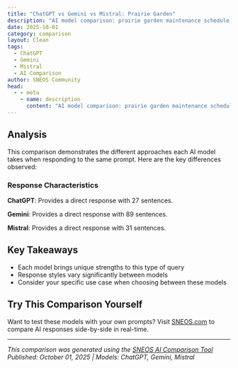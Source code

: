 ```yaml
---
title: "ChatGPT vs Gemini vs Mistral: Prairie Garden"
description: "AI model comparison: prairie garden maintenance schedule..."
date: 2025-10-01
category: comparison
layout: Clean
tags:
  - ChatGPT
  - Gemini
  - Mistral
  - AI Comparison
author: SNEOS Community
head:
  - - meta
    - name: description
      content: "AI model comparison: prairie garden maintenance schedule..."
---
```


<ChatComparison
  title="ChatGPT vs Gemini vs Mistral: Prairie Garden"
  prompt="prairie garden maintenance schedule"
  :responses='{
    "ChatGPT": "Certainly! Here\u0027s a general maintenance schedule for a prairie garden to help keep it healthy and thriving throughout the year:\n\n### Prairie Garden Maintenance Schedule\n\n#### Early Spring (February - March)\n- Remove any dead plant material and debris from the previous growing season.\n- Conduct any necessary pruning of shrubs or woody plants.\n- Prepare soil if planting new seeds or plugs.\n- Start seeds indoors or order seeds for the season.\n\n#### Late Spring (April - May)\n- Plant seeds or plugs of prairie species (grasses and wildflowers).\n- Water newly planted areas regularly to help establish roots.\n- Mulch bare soil areas to retain moisture and suppress weeds.\n- Begin monitoring for pests and diseases.\n\n#### Summer (June - August)\n- Water during dry spells, especially newly established plants.\n- Conduct weeding regularly to prevent invasive species from taking over.\n- Monitor plant health and treat pests/diseases if needed.\n- Deadhead flowers if you want to prolong blooming.\n- Avoid heavy foot traffic to minimize soil compaction.\n\n#### Fall (September - November)\n- Allow native plants to go to seed; this helps with natural reseeding and wildlife food.\n- Conduct a controlled burn or mow the prairie if appropriate for your region (check local regulations). This helps manage invasive species and encourages healthy new growth.\n- Rake or mow dead plant material as needed.\n- Plant any fall-sown seeds.\n\n#### Winter (December - January)\n- Leave standing prairie stalks to provide habitat and winter interest.\n- Plan next year\u2019s garden maintenance, noting areas that may need attention.\n- Perform any necessary soil tests and amendments.\n\n---\n\n### Additional Tips\n- Keep a journal or log to track planting dates, bloom times, and maintenance activities.\n- Choose native species adapted to your local climate for best results.\n- Regularly monitor for invasive species and remove them promptly.\n- Consider incorporating beneficial insects and pollinator-friendly plants.\n\nIf you have any specific plants or local conditions in mind, I can tailor the schedule further.",
    "Gemini": "Okay, let\u0027s break down a prairie garden maintenance schedule.  Prairie gardens are beautiful, diverse, and relatively low-maintenance once established, but they still require some care to thrive and prevent them from turning into weedy messes. This schedule is a guideline, and you\u0027ll need to adapt it based on your specific climate, soil, and plant selection.\n\n**Key Considerations:**\n\n*   **Establishment Phase (First 1-3 Years):**  Requires more intensive weeding and possibly supplemental watering.\n*   **Mature Prairie (3\u002B Years):**  Focus shifts to managing plant competition and preventing woody encroachment.\n*   **Cool-Season vs. Warm-Season:** Understanding when your plants are actively growing is crucial. Cool-season grasses and forbs will grow most actively in the spring and fall, whereas warm-season species prefer the heat of summer.\n*   **Size of Garden:**  A small prairie garden is obviously easier to maintain than a large one.\n*   **Goals:** Are you aiming for a pristine, highly manicured look, or are you embracing a more natural, \u0022wild\u0022 aesthetic?\n\n**Here\u0027s a general maintenance schedule, broken down by season:**\n\n**Spring (March - May):**\n\n*   **Cleanup (Late March/Early April):**\n    *   **Remove Debris:**  Clear away any dead leaves, branches, or other debris that has accumulated over the winter.  Be careful not to disturb emerging plants.\n    *   **Cut Back Standing Dead Stems:**  Cut back the previous year\u0027s growth of grasses and forbs to about 4-6 inches.  This is important for several reasons:\n        *   **Aesthetics:**  Cleans up the look.\n        *   **Sunlight:**  Allows sunlight to reach emerging plants.\n        *   **Warm soil:**  Dark, exposed soil warms up earlier, encouraging growth.\n        *   **Reduce Disease/Pest Overwintering:** Removes habitat for potential problems.\n    *   **Important Note:**  Consider leaving some standing dead material in small patches for beneficial insects and wildlife (especially in larger prairies).  You can rotate which areas you leave untouched each year.\n    *   **Controlled Burning (Optional, but Highly Beneficial):** If regulations and conditions allow, a controlled burn is the best way to rejuvenate a prairie.  It removes thatch, stimulates growth, controls woody plants, and reduces cool season invasive grasses. **Important:  This requires permits, planning, and experienced personnel.  Don\u0027t attempt this without proper training and authorization.**\n*   **Weeding (Ongoing):**\n    *   **Early Spring Weeding is Critical:** This is the most important weeding time of the year.  Identify and remove weeds while they are small and before they go to seed.  Pay close attention to cool-season weeds that are already actively growing.\n    *   **Hand-Pulling:**  The best method for spot-weeding.  Get the roots!\n    *   **Hoeing:** Effective for larger areas of seedlings.\n*   **Overseeding (Optional):**\n    *   If you have bare patches or areas where desired plants are thin, you can overseed with native seeds.  Lightly rake the soil before spreading seed.\n*   **Fertilizing (Generally Not Recommended):** Prairie plants thrive in lean soils.  Fertilizing can encourage weed growth.  However, if you have particularly poor soil, a very light application of a slow-release, native plant-specific fertilizer might be considered, but test your soil first.\n*   **Watering (During Establishment):** Newly planted prairies need regular watering, especially during dry spells. Water deeply and less frequently to encourage deep root growth. Established prairies rarely need watering, except during extreme drought.\n\n**Summer (June - August):**\n\n*   **Weeding (Ongoing):**\n    *   Continue to monitor and remove weeds throughout the summer.  Focus on preventing them from going to seed.\n    *   **Identify Weeds Accurately:**  Know the difference between desirable native seedlings and unwanted weeds.\n    *   **Spot Treatment with Herbicide (Use Judiciously):** If hand-pulling isn\u0027t sufficient for particularly aggressive weeds, you may consider a spot treatment with a selective herbicide that targets the weed without harming surrounding plants. **Follow label instructions carefully.**  Avoid broad-spectrum herbicides.\n*   **Monitor for Pests and Diseases:**  Prairie plants are generally resistant to pests and diseases, but keep an eye out for any problems.  Address them promptly and naturally if possible.\n*   **Deadheading (Optional):** Removing spent flower heads can improve the appearance of the garden and prevent excessive self-seeding of certain species (if that\u0027s a concern).  However, leaving seed heads provides food for birds and other wildlife.\n*   **Watering (Rarely Needed):** Only water during prolonged droughts, and then water deeply and infrequently.\n*   **Assess and Plan:** Take note of which plants are thriving, which are struggling, and where there are gaps. Use this information to plan for fall seeding or planting.\n\n**Fall (September - November):**\n\n*   **Seed Collection (Optional):**  Collect seeds from your favorite native plants to expand your garden or share with others. Make sure you know what you are collecting!\n*   **Fall Planting/Seeding (Highly Recommended):** Fall is an excellent time to plant or seed native plants.  The cooler temperatures and increased moisture allow them to establish roots before winter.\n    *   **Seed Broadcasting:**  Scatter seeds over bare soil or lightly raked areas.\n    *   **Planting Plugs:**  Plant small plants (plugs) in prepared holes.\n    *   **Consider Cold Stratification:** Some native seeds require a period of cold, moist stratification to germinate.  Fall planting naturally provides this.\n*   **Weeding (Final Push):**  Remove any remaining weeds before they go to seed.\n*   **Division (For Some Species):**  Fall is a good time to divide some perennials to propagate them.\n*   **Mulching (Selective):** Avoid mulching the entire prairie. If you\u0027re introducing plugs, a light application of shredded leaves around the new plant will help with moisture retention.\n*   **Leave Standing Vegetation:**  Resist the urge to clean up too much in the fall.  Leave the standing dead stems and seed heads for wildlife habitat and winter interest.\n\n**Winter (December - February):**\n\n*   **Rest:**  Your prairie garden is dormant.\n*   **Planning:**  Use this time to plan for the next growing season.  Research native plants, order seeds, and make any necessary adjustments to your maintenance plan.\n*   **Snow Removal (If Necessary):**  Avoid piling snow on top of sensitive plants.\n\n**Specific Tasks and Considerations:**\n\n*   **Woody Plant Control:**  Prairie gardens can be invaded by trees and shrubs.  Remove these as soon as you see them.  Cutting and treating the stumps with herbicide is often necessary.\n*   **Invasive Species Monitoring:**  Be vigilant for invasive species such as Canada thistle, leafy spurge, spotted knapweed, and quackgrass.  Control these promptly and aggressively.\n*   **Mowing (Avoid, Unless Necessary):** Mowing can be detrimental to prairie ecosystems, especially during nesting season. However, if mowing is absolutely necessary for weed control or to manage excessive thatch, mow high (8-12 inches) and only mow a portion of the prairie each year.\n*   **Record Keeping:** Keep a record of what you plant, when you plant it, and what maintenance you perform. This will help you learn what works best in your garden.\n*   **Learn Native Plant Identification:** This is crucial for distinguishing between desirable plants and weeds. There are many great field guides and online resources available.\n\n**Tools You\u0027ll Need:**\n\n*   Gloves\n*   Hand trowel\n*   Weeding fork or knife\n*   Hoe\n*   Pruners\n*   Loppers\n*   Saw (for woody plants)\n*   Backpack sprayer (for herbicide, if needed)\n*   Rake\n*   Seed spreader\n\n**Important Considerations for Success:**\n\n*   **Start Small:** Don\u0027t try to convert your entire yard to a prairie garden at once. Start with a small area and expand gradually.\n*   **Choose the Right Plants:** Select native plants that are well-suited to your climate, soil, and sun exposure.\n*   **Prepare the Soil Properly:** Remove existing vegetation and loosen the soil before planting or seeding.\n*   **Be Patient:** It takes time for a prairie garden to mature. Don\u0027t be discouraged if it doesn\u0027t look perfect in the first year.\n*   **Embrace Imperfection:** A prairie garden is a natural ecosystem, so it won\u0027t always look perfectly manicured.\n*   **Learn and Adapt:** Continuously learn about native plants and prairie ecology, and adapt your maintenance practices as needed.\n\nBy following this schedule and paying attention to the specific needs of your prairie garden, you can create a beautiful, thriving, and ecologically beneficial landscape. Good luck!\n",
    "Mistral": "Maintaining a prairie garden involves a few key tasks throughout the year to ensure the health and beauty of the native plants. Here\u0027s a basic maintenance schedule:\n\n### Spring\n1. **Early Spring Cleanup**:\n   - **Cut Back Dead Growth**: Remove dead foliage from the previous year to allow new growth to emerge. This can be done with a mower set on high or with a string trimmer.\n   - **Weed Control**: Identify and remove any invasive weeds that may have taken root over the winter.\n\n2. **Soil Preparation**:\n   - **Mulching**: Apply a thin layer of organic mulch to help retain moisture and suppress weeds.\n   - **Fertilizing**: Generally, prairie gardens do not require fertilization, but if the soil is particularly poor, a light application of compost can be beneficial.\n\n### Summer\n1. **Watering**:\n   - **Established Plants**: Once established, prairie plants are drought-tolerant and typically do not require additional watering.\n   - **New Plantings**: Water new plantings regularly until they are well-established.\n\n2. **Weed Control**:\n   - **Regular Monitoring**: Keep an eye out for weeds and remove them promptly to prevent them from spreading.\n   - **Hand Weeding**: Manually remove weeds to avoid disturbing the native plants.\n\n3. **Pest and Disease Management**:\n   - **Monitor for Pests**: Check for signs of pests and diseases. Use organic or chemical treatments as needed, but try to minimize chemical use to protect beneficial insects.\n\n### Fall\n1. **Seed Collection**:\n   - **Harvest Seeds**: Collect seeds from mature plants to propagate new plants or share with others.\n   - **Deadheading**: Remove spent flowers to encourage more blooms and prevent self-seeding of unwanted plants.\n\n2. **Preparation for Winter**:\n   - **Leave Dead Growth**: Allow dead foliage to remain over the winter to provide habitat for wildlife and protect the soil.\n   - **Mulching**: Apply a layer of mulch to protect the roots of plants from extreme cold.\n\n### Winter\n1. **Dormant Season**:\n   - **Minimal Maintenance**: Prairie gardens require little maintenance during the winter. Ensure that any snow or ice is not damaging the plants.\n   - **Wildlife Habitat**: Leave dead foliage and seed heads to provide food and shelter for birds and other wildlife.\n\n### Additional Tips\n- **Mowing**: If the garden becomes overgrown, a late fall or early spring mowing can help control weeds and encourage new growth.\n- **Burning**: Controlled burning can be an effective way to manage prairie gardens, but it should be done by professionals and only in areas where it is permitted and safe.\n- **Planting**: Add new plants in the spring or fall to fill in gaps and increase diversity.\n\nBy following this schedule, you can maintain a healthy and vibrant prairie garden that supports local wildlife and adds beauty to your landscape."
  }'
  published-date="18:32"
/>

## Analysis

This comparison demonstrates the different approaches each AI model takes when responding to the same prompt. Here are the key differences observed:

### Response Characteristics

**ChatGPT**: Provides a direct response with 27 sentences. 

**Gemini**: Provides a direct response with 89 sentences. 

**Mistral**: Provides a direct response with 31 sentences. 

## Key Takeaways

- Each model brings unique strengths to this type of query
- Response styles vary significantly between models
- Consider your specific use case when choosing between these models

## Try This Comparison Yourself

Want to test these models with your own prompts? Visit [SNEOS.com](https://sneos.com) to compare AI responses side-by-side in real-time.

---

*This comparison was generated using the [SNEOS AI Comparison Tool](https://sneos.com)*
*Published: October 01, 2025 | Models: ChatGPT, Gemini, Mistral*

